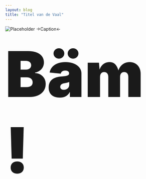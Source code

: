 ```yaml
---
layout: blog
title: "Titel van de Vaal"
---
```


![Placeholder](https://placeimg.com/640/480/any)
->Caption<-

<div style="font-size:200px; font-weight:900;">Bäm!</div>
